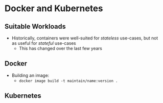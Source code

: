 # Docker and Kubernetes

## Suitable Workloads
* Historically, containers were well-suited for *stateless* use-cases, but not as useful for *stateful* use-cases
  * This has changed over the last few years


## Docker
* Building an image:
  * `docker image build -t maintain/name:version .`


## Kubernetes

